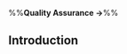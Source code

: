 <link rel="stylesheet" href="{{baseUrl}}/css/textbook.css">

<div class="website-content">

%%**Quality Assurance &rarr;**%%

## Introduction

<div id="main">

<include src="what/embed.md" />
<include src="validationVsVerification/embed.md" />

</div>

</div>
